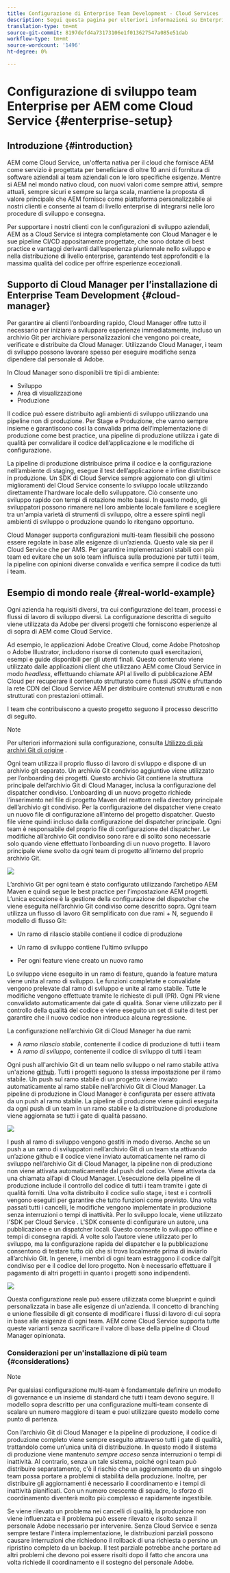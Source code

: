 ```yaml
---
title: Configurazione di Enterprise Team Development - Cloud Services
description: Segui questa pagina per ulteriori informazioni su Enterprise Team Development Setup
translation-type: tm+mt
source-git-commit: 8197defd4a73173106e1f013627547a085e51dab
workflow-type: tm+mt
source-wordcount: '1496'
ht-degree: 0%

---
```


# Configurazione di sviluppo team Enterprise per AEM come Cloud Service {#enterprise-setup}

## Introduzione {#introduction}

AEM come Cloud Service, un&#39;offerta nativa per il cloud che fornisce AEM come servizio è progettata per beneficiare di oltre 10 anni di fornitura di software aziendali ai team aziendali con le loro specifiche esigenze. Mentre si AEM nel mondo nativo cloud, con nuovi valori come sempre attivi, sempre attuali, sempre sicuri e sempre su larga scala, mantiene la proposta di valore principale che AEM fornisce come piattaforma personalizzabile ai nostri clienti e consente ai team di livello enterprise di integrarsi nelle loro procedure di sviluppo e consegna.

Per supportare i nostri clienti con le configurazioni di sviluppo aziendali, AEM as a Cloud Service si integra completamente con Cloud Manager e le sue pipeline CI/CD appositamente progettate, che sono dotate di best practice e vantaggi derivanti dall’esperienza pluriennale nello sviluppo e nella distribuzione di livello enterprise, garantendo test approfonditi e la massima qualità del codice per offrire esperienze eccezionali.

## Supporto di Cloud Manager per l’installazione di Enterprise Team Development {#cloud-manager}

Per garantire ai clienti l’onboarding rapido, Cloud Manager offre tutto il necessario per iniziare a sviluppare esperienze immediatamente, incluso un archivio Git per archiviare personalizzazioni che vengono poi create, verificate e distribuite da Cloud Manager.
Utilizzando Cloud Manager, i team di sviluppo possono lavorare spesso per eseguire modifiche senza dipendere dal personale di Adobe.

In Cloud Manager sono disponibili tre tipi di ambiente:

* Sviluppo
* Area di visualizzazione
* Produzione

Il codice può essere distribuito agli ambienti di sviluppo utilizzando una pipeline non di produzione. Per Stage e Produzione, che vanno sempre insieme e garantiscono così la convalida prima dell’implementazione di produzione come best practice, una pipeline di produzione utilizza i gate di qualità per convalidare il codice dell’applicazione e le modifiche di configurazione.

La pipeline di produzione distribuisce prima il codice e la configurazione nell’ambiente di staging, esegue il test dell’applicazione e infine distribuisce in produzione.
Un SDK di Cloud Service sempre aggiornato con gli ultimi miglioramenti del Cloud Service consente lo sviluppo locale utilizzando direttamente l’hardware locale dello sviluppatore. Ciò consente uno sviluppo rapido con tempi di rotazione molto bassi. In questo modo, gli sviluppatori possono rimanere nel loro ambiente locale familiare e scegliere tra un&#39;ampia varietà di strumenti di sviluppo, oltre a essere spinti negli ambienti di sviluppo o produzione quando lo ritengano opportuno.

Cloud Manager supporta configurazioni multi-team flessibili che possono essere regolate in base alle esigenze di un’azienda. Questo vale sia per il Cloud Service che per AMS. Per garantire implementazioni stabili con più team ed evitare che un solo team influisca sulla produzione per tutti i team, la pipeline con opinioni diverse convalida e verifica sempre il codice da tutti i team.


## Esempio di mondo reale {#real-world-example}

Ogni azienda ha requisiti diversi, tra cui configurazione del team, processi e flussi di lavoro di sviluppo diversi. La configurazione descritta di seguito viene utilizzata da Adobe per diversi progetti che forniscono esperienze al di sopra di AEM come Cloud Service.

Ad esempio, le applicazioni Adobe Creative Cloud, come Adobe Photoshop o Adobe Illustrator, includono risorse di contenuto quali esercitazioni, esempi e guide disponibili per gli utenti finali. Questo contenuto viene utilizzato dalle applicazioni client che utilizzano AEM come Cloud Service in modo *headless*, effettuando chiamate API al livello di pubblicazione AEM Cloud per recuperare il contenuto strutturato come flussi JSON e sfruttando la rete CDN del Cloud Service AEM per distribuire contenuti strutturati e non strutturati con prestazioni ottimali.

I team che contribuiscono a questo progetto seguono il processo descritto di seguito.

>[!NOTE]
>Per ulteriori informazioni sulla configurazione, consulta [Utilizzo di più archivi Git di origine](https://experienceleague.adobe.com/docs/experience-manager-cloud-manager/using/managing-code/working-with-multiple-source-git-repos.html#managing-code) .

Ogni team utilizza il proprio flusso di lavoro di sviluppo e dispone di un archivio git separato. Un archivio Git condiviso aggiuntivo viene utilizzato per l’onboarding dei progetti. Questo archivio Git contiene la struttura principale dell’archivio Git di Cloud Manager, inclusa la configurazione del dispatcher condiviso. L’onboarding di un nuovo progetto richiede l’inserimento nel file di progetto Maven del reattore nella directory principale dell’archivio git condiviso. Per la configurazione del dispatcher viene creato un nuovo file di configurazione all’interno del progetto dispatcher. Questo file viene quindi incluso dalla configurazione del dispatcher principale. Ogni team è responsabile del proprio file di configurazione del dispatcher. Le modifiche all’archivio Git condiviso sono rare e di solito sono necessarie solo quando viene effettuato l’onboarding di un nuovo progetto. Il lavoro principale viene svolto da ogni team di progetto all’interno del proprio archivio Git.

![](assets/team-setup1.png)

L’archivio Git per ogni team è stato configurato utilizzando l’archetipo AEM Maven e quindi segue le best practice per l’impostazione AEM progetti. L’unica eccezione è la gestione della configurazione del dispatcher che viene eseguita nell’archivio Git condiviso come descritto sopra.
Ogni team utilizza un flusso di lavoro Git semplificato con due rami + N, seguendo il modello di flusso Git:

* Un ramo di rilascio stabile contiene il codice di produzione

* Un ramo di sviluppo contiene l&#39;ultimo sviluppo

* Per ogni feature viene creato un nuovo ramo


Lo sviluppo viene eseguito in un ramo di feature, quando la feature matura viene unita al ramo di sviluppo. Le funzioni completate e convalidate vengono prelevate dal ramo di sviluppo e unite al ramo stabile. Tutte le modifiche vengono effettuate tramite le richieste di pull (PR). Ogni PR viene convalidato automaticamente dai gate di qualità. Sonar viene utilizzato per il controllo della qualità del codice e viene eseguito un set di suite di test per garantire che il nuovo codice non introduca alcuna regressione.

La configurazione nell’archivio Git di Cloud Manager ha due rami:

* A *ramo rilascio stabile*, contenente il codice di produzione di tutti i team
* A *ramo di sviluppo*, contenente il codice di sviluppo di tutti i team

Ogni push all&#39;archivio Git di un team nello sviluppo o nel ramo stabile attiva un&#39;azione [github](https://experienceleague.adobe.com/docs/experience-manager-cloud-manager/using/managing-code/working-with-multiple-source-git-repos.html?lang=en#managing-code). Tutti i progetti seguono la stessa impostazione per il ramo stabile. Un push sul ramo stabile di un progetto viene inviato automaticamente al ramo stabile nell’archivio Git di Cloud Manager. La pipeline di produzione in Cloud Manager è configurata per essere attivata da un push al ramo stabile. La pipeline di produzione viene quindi eseguita da ogni push di un team in un ramo stabile e la distribuzione di produzione viene aggiornata se tutti i gate di qualità passano.

![](assets/team-setup2.png)

I push al ramo di sviluppo vengono gestiti in modo diverso. Anche se un push a un ramo di sviluppatori nell’archivio Git di un team sta attivando un’azione github e il codice viene inviato automaticamente nel ramo di sviluppo nell’archivio Git di Cloud Manager, la pipeline non di produzione non viene attivata automaticamente dal push del codice. Viene attivata da una chiamata all’api di Cloud Manager.
L’esecuzione della pipeline di produzione include il controllo del codice di tutti i team tramite i gate di qualità forniti. Una volta distribuito il codice sullo stage, i test e i controlli vengono eseguiti per garantire che tutto funzioni come previsto. Una volta passati tutti i cancelli, le modifiche vengono implementate in produzione senza interruzioni o tempi di inattività.
Per lo sviluppo locale, viene utilizzato l&#39;SDK per Cloud Service . L’SDK consente di configurare un autore, una pubblicazione e un dispatcher locali. Questo consente lo sviluppo offline e tempi di consegna rapidi. A volte solo l’autore viene utilizzato per lo sviluppo, ma la configurazione rapida del dispatcher e la pubblicazione consentono di testare tutto ciò che si trova localmente prima di inviarlo all’archivio Git. In genere, i membri di ogni team estraggono il codice dall’git condiviso per e il codice del loro progetto. Non è necessario effettuare il pagamento di altri progetti in quanto i progetti sono indipendenti.

![](assets/team-setup3.png)

Questa configurazione reale può essere utilizzata come blueprint e quindi personalizzata in base alle esigenze di un&#39;azienda. Il concetto di branching e unione flessibile di git consente di modificare i flussi di lavoro di cui sopra in base alle esigenze di ogni team. AEM come Cloud Service supporta tutte queste varianti senza sacrificare il valore di base della pipeline di Cloud Manager opinionata.

### Considerazioni per un&#39;installazione di più team {#considerations}

>[!NOTE]
>Per qualsiasi configurazione multi-team è fondamentale definire un modello di governance e un insieme di standard che tutti i team devono seguire. Il modello sopra descritto per una configurazione multi-team consente di scalare un numero maggiore di team e puoi utilizzare questo modello come punto di partenza.

Con l’archivio Git di Cloud Manager e la pipeline di produzione, il codice di produzione completo viene sempre eseguito attraverso tutti i gate di qualità, trattandolo come un’unica unità di distribuzione. In questo modo il sistema di produzione viene mantenuto *sempre acceso* senza interruzioni o tempi di inattività.
Al contrario, senza un tale sistema, poiché ogni team può distribuire separatamente, c&#39;è il rischio che un aggiornamento da un singolo team possa portare a problemi di stabilità della produzione. Inoltre, per distribuire gli aggiornamenti è necessario il coordinamento e i tempi di inattività pianificati. Con un numero crescente di squadre, lo sforzo di coordinamento diventerà molto più complesso e rapidamente ingestibile.

Se viene rilevato un problema nei cancelli di qualità, la produzione non viene influenzata e il problema può essere rilevato e risolto senza il personale Adobe necessario per intervenire. Senza Cloud Service e senza sempre testare l&#39;intera implementazione, le distribuzioni parziali possono causare interruzioni che richiedono il rollback di una richiesta o persino un ripristino completo da un backup. Il test parziale potrebbe anche portare ad altri problemi che devono poi essere risolti dopo il fatto che ancora una volta richiede il coordinamento e il sostegno del personale Adobe.